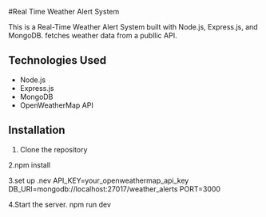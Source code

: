 #Real Time Weather Alert System

This is a Real-Time Weather Alert System built with Node.js, Express.js, and MongoDB.
fetches weather data from a publlic API.

## Technologies Used
- Node.js
- Express.js
- MongoDB
- OpenWeatherMap API

## Installation
1. Clone the repository

2.npm install

3.set up .nev
    API_KEY=your_openweathermap_api_key
    DB_URI=mongodb://localhost:27017/weather_alerts
    PORT=3000

4.Start the server.
    npm run dev

